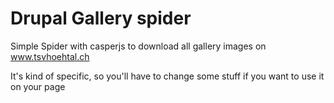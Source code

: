 # Drupal Gallery spider

Simple Spider with casperjs to download all gallery images on www.tsvhoehtal.ch

It's kind of specific, so you'll have to change some stuff if you want to use it on your page